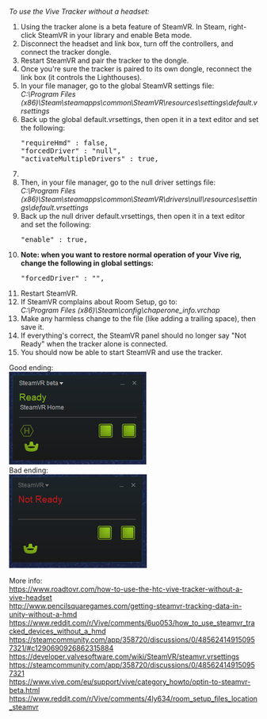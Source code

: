 *To use the Vive Tracker without a headset:*
<ol>
	<li>Using the tracker alone is a beta feature of SteamVR. In Steam, right-click SteamVR in your library and enable Beta mode.</li>
	<li>Disconnect the headset and link box, turn off the controllers, and connect the tracker dongle.</li>
	<li>Restart SteamVR and pair the tracker to the dongle.</li>
	<li>Once you're sure the tracker is paired to its own dongle, reconnect the link box (it controls the Lighthouses).
	<li>In your file manager, go to the global SteamVR settings file:<br>
	<i>C:\Program Files (x86)\Steam\steamapps\common\SteamVR\resources\settings\default.vrsettings</i></li>
	<li>
		Back up the global default.vrsettings, then open it in a text editor and set the following:
		<pre>
"requireHmd" : false,
"forcedDriver" : "null",
"activateMultipleDrivers" : true,</pre>
	</li>
	<li>
	<li>Then, in your file manager, go to the null driver settings file:<br>
	<i>C:\Program Files (x86)\Steam\steamapps\common\SteamVR\drivers\null\resources\settings\default.vrsettings</i></li>
	<li>
		Back up the null driver default.vrsettings, then open it in a text editor and set the following:
		<pre>
"enable" : true,</pre>
	</li>
	<li><b>Note: when you want to restore normal operation of your Vive rig, change the following in global settings:</b>
		<pre>
"forcedDriver" : "",</pre>
	<li>Restart SteamVR.</li>
	<li>If SteamVR complains about Room Setup, go to:<br>
	<i>C:\Program Files (x86)\Steam\config\chaperone_info.vrchap</i></li>
	<li>Make any harmless change to the file (like adding a trailing space), then save it.</li>
	<li>If everything's correct, the SteamVR panel should no longer say "Not Ready" when the tracker alone is connected.</li>
	<li>You should now be able to start SteamVR and use the tracker.</li>
</ol>

Good ending:<br>
<img src="./docs/images/tracker_good.png"><br>
Bad ending:<br>
<img src="./docs/images/tracker_bad.png"><br>

More info:<br>
https://www.roadtovr.com/how-to-use-the-htc-vive-tracker-without-a-vive-headset<br>
http://www.pencilsquaregames.com/getting-steamvr-tracking-data-in-unity-without-a-hmd<br>
https://www.reddit.com/r/Vive/comments/6uo053/how_to_use_steamvr_tracked_devices_without_a_hmd<br>
https://steamcommunity.com/app/358720/discussions/0/485624149150957321/#c1290690926862315884<br>
https://developer.valvesoftware.com/wiki/SteamVR/steamvr.vrsettings<br>
https://steamcommunity.com/app/358720/discussions/0/485624149150957321<br>
https://www.vive.com/eu/support/vive/category_howto/optin-to-steamvr-beta.html<br>
https://www.reddit.com/r/Vive/comments/4ly634/room_setup_files_location_steamvr<br>
